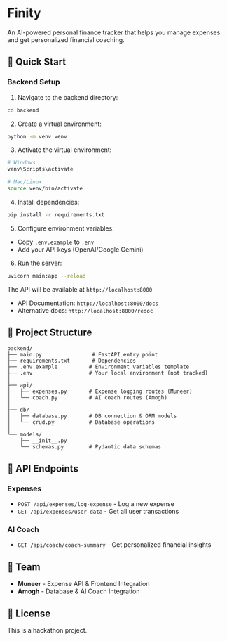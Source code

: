# Finity

An AI-powered personal finance tracker that helps you manage expenses and get personalized financial coaching.

## 🚀 Quick Start

### Backend Setup

1. Navigate to the backend directory:
```bash
cd backend
```

2. Create a virtual environment:
```bash
python -m venv venv
```

3. Activate the virtual environment:
```bash
# Windows
venv\Scripts\activate

# Mac/Linux
source venv/bin/activate
```

4. Install dependencies:
```bash
pip install -r requirements.txt
```

5. Configure environment variables:
- Copy `.env.example` to `.env`
- Add your API keys (OpenAI/Google Gemini)

6. Run the server:
```bash
uvicorn main:app --reload
```

The API will be available at `http://localhost:8000`
- API Documentation: `http://localhost:8000/docs`
- Alternative docs: `http://localhost:8000/redoc`

## 📁 Project Structure

```
backend/
├── main.py                # FastAPI entry point
├── requirements.txt       # Dependencies
├── .env.example          # Environment variables template
├── .env                  # Your local environment (not tracked)
│
├── api/
│   ├── expenses.py       # Expense logging routes (Muneer)
│   └── coach.py          # AI coach routes (Amogh)
│
├── db/
│   ├── database.py       # DB connection & ORM models
│   └── crud.py           # Database operations
│
└── models/
    ├── __init__.py
    └── schemas.py        # Pydantic data schemas
```

## 🔑 API Endpoints

### Expenses
- `POST /api/expenses/log-expense` - Log a new expense
- `GET /api/expenses/user-data` - Get all user transactions

### AI Coach
- `GET /api/coach/coach-summary` - Get personalized financial insights

## 👥 Team

- **Muneer** - Expense API & Frontend Integration
- **Amogh** - Database & AI Coach Integration

## 📝 License

This is a hackathon project.
